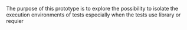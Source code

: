 The purpose of this prototype is to 
explore the possibility to isolate 
the execution environments of tests
especially when the tests use library or requier

